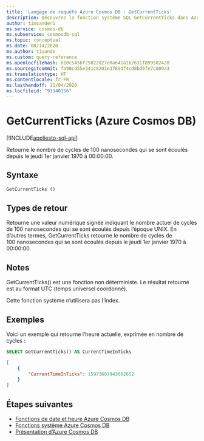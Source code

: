 ```yaml
---
title: 'Langage de requête Azure Cosmos DB : GetCurrentTicks'
description: Découvrez la fonction système SQL GetCurrentTicks dans Azure Cosmos DB.
author: timsander1
ms.service: cosmos-db
ms.subservice: cosmosdb-sql
ms.topic: conceptual
ms.date: 08/14/2020
ms.author: tisande
ms.custom: query-reference
ms.openlocfilehash: 610c545bf25822d27e0a641a1b2631f899502420
ms.sourcegitcommit: fa90cd55e341c8201e3789df4cd8bd6fe7c809a3
ms.translationtype: HT
ms.contentlocale: fr-FR
ms.lasthandoff: 11/04/2020
ms.locfileid: "93340156"
---
```

# <a name="getcurrentticks-azure-cosmos-db"></a>GetCurrentTicks (Azure Cosmos DB)
[!INCLUDE[appliesto-sql-api](includes/appliesto-sql-api.md)]

Retourne le nombre de cycles de 100 nanosecondes qui se sont écoulés depuis le jeudi 1er janvier 1970 à 00:00:00.
  
## <a name="syntax"></a>Syntaxe
  
```sql
GetCurrentTicks ()
```

## <a name="return-types"></a>Types de retour

Retourne une valeur numérique signée indiquant le nombre actuel de cycles de 100 nanosecondes qui se sont écoulés depuis l’époque UNIX. En d’autres termes, GetCurrentTicks retourne le nombre de cycles de 100 nanosecondes qui se sont écoulés depuis le jeudi 1er janvier 1970 à 00:00:00.

## <a name="remarks"></a>Notes

GetCurrentTicks() est une fonction non déterministe. Le résultat retourné est au format UTC (temps universel coordonné).

Cette fonction système n’utilisera pas l’index.

## <a name="examples"></a>Exemples

Voici un exemple qui retourne l’heure actuelle, exprimée en nombre de cycles :

```sql
SELECT GetCurrentTicks() AS CurrentTimeInTicks
```

```json
[
    {
        "CurrentTimeInTicks": 15973607943002652
    }
]
```

## <a name="next-steps"></a>Étapes suivantes

- [Fonctions de date et heure Azure Cosmos DB](sql-query-date-time-functions.md)
- [Fonctions système Azure Cosmos DB](sql-query-system-functions.md)
- [Présentation d’Azure Cosmos DB](introduction.md)
